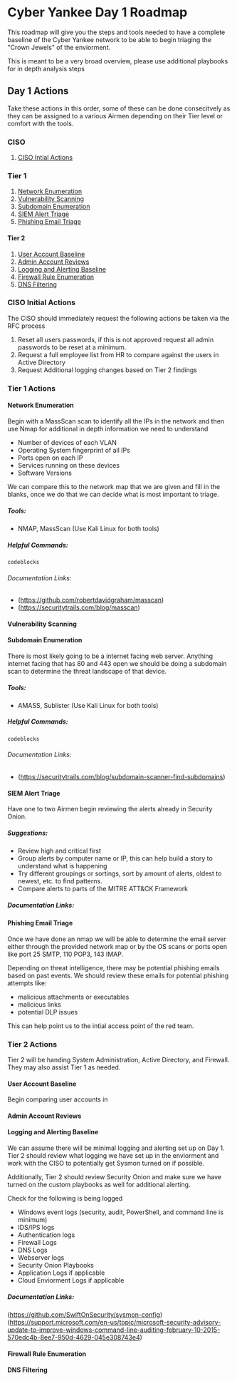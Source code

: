# Cyber Yankee Day 1 Roadmap

This roadmap will give you the steps and tools needed to have a complete baseline of the Cyber Yankee network to be able to begin triaging the "Crown Jewels" of the enviorment. 

This is meant to be a very broad overview, please use additional playbooks for in depth analysis steps

## Day 1 Actions

Take these actions in this order, some of these can be done consecitvely as they can be assigned to a various Airmen depending on their Tier level or comfort with the tools. 

### CISO
1. [CISO Intial Actions](#ciso-initial-actions)

### Tier 1
1. [Network Enumeration](#network-enumeration)
1. [Vulnerability Scanning](#vulnerability-scanning)
1. [Subdomain Enumeration](#subdomain-enumeration)
1. [SIEM Alert Triage](#siem-alert-triage)
1. [Phishing Email Triage](#email-server-triage)

#### Tier 2
1. [User Account Baseline](#user-account-baseline)
1. [Admin Account Reviews](#admin-account-Reviews)
1. [Logging and Alerting Baseline](#logging-and-alerting-baseline)
1. [Firewall Rule Enumeration](#firewall-rule-enumeration)
1. [DNS Filtering](#dns-filtering)


### CISO Initial Actions

The CISO should immediately request the following actions be taken via the RFC process

1. Reset all users passwords, if this is not approved request all admin passwords to be reset at a minimum.
1. Request a full employee list from HR to compare against the users in Active Directory
1. Request Additional logging changes based on Tier 2 findings

### Tier 1 Actions

#### Network Enumeration

Begin with a MassScan scan to identify all the IPs in the network and then use Nmap for additional in depth information we need to understand

- Number of devices of each VLAN
- Operating System fingerprint of all IPs
- Ports open on each IP
- Services running on these devices
- Software Versions

We can compare this to the network map that we are given and fill in the blanks, once we do that we can decide what is most important to triage. 

##### Tools: 
- NMAP, MassScan (Use Kali Linux for both tools)

##### Helpful Commands:

```
codeblocks
```

###### Documentation Links:
- (https://github.com/robertdavidgraham/masscan)
- (https://securitytrails.com/blog/masscan)

#### Vulnerability Scanning

#### Subdomain Enumeration

There is most likely going to be a internet facing web server. Anything internet facing that has 80 and 443 open we should be doing a subdomain scan to determine the threat landscape of that device. 

##### Tools:
- AMASS, Sublister (Use Kali Linux for both tools)

##### Helpful Commands:

```
codeblocks
```

###### Documentation Links:
- (https://securitytrails.com/blog/subdomain-scanner-find-subdomains)

#### SIEM Alert Triage
 
 Have one to two Airmen begin reviewing the alerts already in Security Onion.

 ##### Suggestions:
- Review high and critical first
- Group alerts by computer name or IP, this can help build a story to understand what is happening
- Try different groupings or sortings, sort by amount of alerts, oldest to newest, etc. to find patterns.
- Compare alerts to parts of the MITRE ATT&CK Framework

##### Documentation Links:

#### Phishing Email Triage

Once we have done an nmap we will be able to determine the email server either through the provided network map or by the OS scans or ports open like port 25 SMTP, 110 POP3, 143 IMAP. 

Depending on threat intelligence, there may be potential phishing emails based on past events. We should review these emails for potential phishing attempts like:

- malicious attachments or executables
- malicious links
- potential DLP issues

This can help point us to the intial access point of the red team. 

### Tier 2 Actions

Tier 2 will be handing System Administration, Active Directory, and Firewall. They may also assist Tier 1 as needed. 

#### User Account Baseline 

Begin comparing user accounts in 

#### Admin Account Reviews

#### Logging and Alerting Baseline

We can assume there will be minimal logging and alerting set up on Day 1. Tier 2 should review what logging we have set up in the enviorment and work with the CISO to potentially get Sysmon turned on if possible. 

Additionally, Tier 2 should review Security Onion and make sure we have turned on the custom playbooks as well for additional alerting. 

Check for the following is being logged
- Windows event logs (security, audit, PowerShell, and command line is minimum)
- IDS/IPS logs
- Authentication logs 
- Firewall Logs
- DNS Logs
- Webserver logs
- Security Onion Playbooks
- Application Logs if applicable
- Cloud Enviorment Logs if applicable

##### Documentation Links:
(https://github.com/SwiftOnSecurity/sysmon-config)
(https://support.microsoft.com/en-us/topic/microsoft-security-advisory-update-to-improve-windows-command-line-auditing-february-10-2015-570edc4b-8ee7-950d-4629-045e308743e4)

#### Firewall Rule Enumeration

#### DNS Filtering

